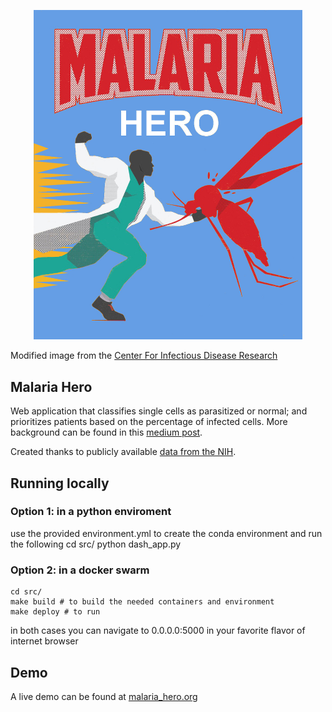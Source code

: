 <p align="center">
  <img src="https://github.com/caticoa3/malaria_hero/blob/master/images/malaria_hero.jpg?raw=true" alt="Malaria Hero"/ width="430">
</p>

Modified image from the [Center For Infectious Disease Research](https://www.cidresearch.org/blog/human-vs-pathogen-the-art-of-battling-infectious-disease)

## Malaria Hero

Web application that classifies single cells as parasitized or normal; and prioritizes patients based on the percentage of infected cells. More background can be found in this [medium post](https://blog.insightdatascience.com/https-blog-insightdatascience-com-malaria-hero-a47d3d5fc4bb).

Created thanks to publicly available [data from the NIH](https://ceb.nlm.nih.gov/repositories/malaria-datasets/).

## Running locally 
### Option 1: in a python enviroment
use the provided environment.yml to create the conda environment and run the following
    cd src/
    python dash_app.py 

### Option 2: in a docker swarm
    cd src/
    make build # to build the needed containers and environment
    make deploy # to run

in both cases you can navigate to 0.0.0.0:5000 in your favorite flavor of internet browser

## Demo
A live demo can be found at [malaria_hero.org](malaria_hero.org)
